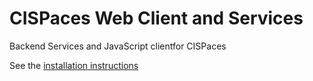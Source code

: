 # CISPaces Web Client and Services
Backend Services and JavaScript clientfor CISPaces

See the [installation instructions](Install.md)

